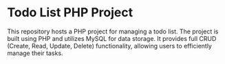 # Todo List PHP Project

This repository hosts a PHP project for managing a todo list. The project is built using PHP and utilizes MySQL for data storage. It provides full CRUD (Create, Read, Update, Delete) functionality, allowing users to efficiently manage their tasks.
